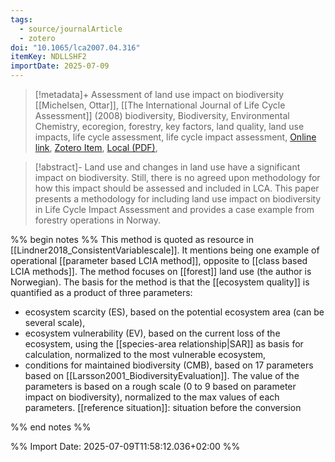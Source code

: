 ```yaml
---
tags:
  - source/journalArticle
  - zotero
doi: "10.1065/lca2007.04.316"
itemKey: NDLLSHF2
importDate: 2025-07-09
---
```

>[!metadata]+
> Assessment of land use impact on biodiversity
> [[Michelsen, Ottar]], 
> [[The International Journal of Life Cycle Assessment]] (2008)
> biodiversity, Biodiversity, Environmental Chemistry, ecoregion, forestry, key factors, land quality, land use impacts, life cycle assessment, life cycle impact assessment, 
> [Online link](https://doi.org/10.1065/lca2007.04.316), [Zotero Item](zotero://select/library/items/NDLLSHF2), [Local (PDF)](file://C:/Users/aburg/Documents/references/zotero/storage/JKCQ5CUM/Michelsen2008_Assessmentlanda.pdf), 

>[!abstract]-
>Land use and changes in land use have a significant impact on biodiversity. Still, there is no agreed upon methodology for how this impact should be assessed and included in LCA. This paper presents a methodology for including land use impact on biodiversity in Life Cycle Impact Assessment and provides a case example from forestry operations in Norway.

%% begin notes %%
This method is quoted as resource in [[Lindner2018_ConsistentVariablescale]]. It mentions being one example of operational [[parameter based LCIA method]], opposite to [[class based LCIA methods]].
The method focuses on [[forest]] land use (the author is Norwegian).
The basis for the method is that the [[ecosystem quality]] is quantified as a product of three parameters:
- ecosystem scarcity (ES), based on the potential ecosystem area (can be several scale),
- ecosystem vulnerability (EV), based on the current loss of the ecosystem, using the [[species-area relationship|SAR]] as basis for calculation, normalized to the most vulnerable ecosystem,
- conditions for maintained biodiversity (CMB), based on 17 parameters based on [[Larsson2001_BiodiversityEvaluation]]. The value of the parameters is based on a rough scale (0 to 9 based on parameter impact on biodiversity), normalized to the max values of each parameters.
[[reference situation]]: situation before the conversion

%% end notes %%

%% Import Date: 2025-07-09T11:58:12.036+02:00 %%
